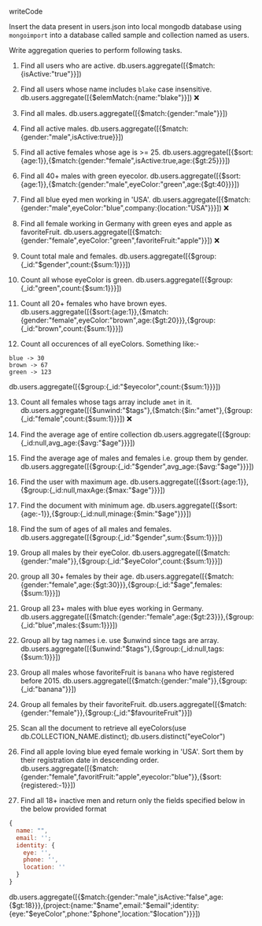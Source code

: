 writeCode

Insert the data present in users.json into local mongodb database using `mongoimport` into a database called sample and collection named as users.

Write aggregation queries to perform following tasks.

1. Find all users who are active.
   db.users.aggregate([{$match:{isActive:"true"}}])

2. Find all users whose name includes `blake` case insensitive.
   db.users.aggregate([{$elemMatch:{name:"blake"}}]) ❌

3. Find all males.
   db.users.aggregate([{$match:{gender:"male"}}])

4. Find all active males.
   db.users.aggregate([{$match:{gender:"male",isActive:true}}])

5. Find all active females whose age is >= 25.
   db.users.aggregate([{$sort:{age:1}},{$match:{gender:"female",isActive:true,age:{$gt:25}}}])

6. Find all 40+ males with green eyecolor.
   db.users.aggregate([{$sort:{age:1}},{$match:{gender:"male",eyeColor:"green",age:{$gt:40}}}])

7. Find all blue eyed men working in 'USA'.
   db.users.aggregate([{$match:{gender:"male",eyeColor:"blue",company:{location:"USA"}}}]) ❌

8. Find all female working in Germany with green eyes and apple as favoriteFruit.
   db.users.aggregate([{$match:{gender:"female",eyeColor:"green",favoriteFruit:"apple"}}]) ❌

9. Count total male and females.
   db.users.aggregate([{$group:{_id:"$gender",count:{$sum:1}}}])

10. Count all whose eyeColor is green.
    db.users.aggregate([{$group:{_id:"green",count:{$sum:1}}}])

11. Count all 20+ females who have brown eyes.
    db.users.aggregate([{$sort:{age:1}},{$match:{gender:"female",eyeColor:"brown",age:{$gt:20}}},{$group:{_id:"brown",count:{$sum:1}}}])

12. Count all occurences of all eyeColors.
    Something like:-

```
blue -> 30
brown -> 67
green -> 123
```

db.users.aggregate([{$group:{_id:"$eyecolor",count:{$sum:1}}}])

13. Count all females whose tags array include `amet` in it.
    db.users.aggregate([{$unwind:"$tags"},{$match:{$in:"amet"},{$group:{_id:"female",count:{$sum:1}}}]) ❌

14. Find the average age of entire collection
    db.users.aggregate([{$group:{_id:null,avg_age:{$avg:"$age"}}}])

15. Find the average age of males and females i.e. group them by gender.
    db.users.aggregate([{$group:{_id:"$gender",avg_age:{$avg:"$age"}}}])

16. Find the user with maximum age.
    db.users.aggregate([{$sort:{age:1}},{$group:{_id:null,maxAge:{$max:"$age"}}}])

17. Find the document with minimum age.
    db.users.aggregate([{$sort:{age:-1}},{$group:{_id:null,minage:{$min:"$age"}}}])

18. Find the sum of ages of all males and females.
    db.users.aggregate([{$group:{_id:"$gender",sum:{$sum:1}}}])

19. Group all males by their eyeColor.
    db.users.aggregate([{$match:{gender:"male"}},{$group:{_id:"$eyeColor",count:{$sum:1}}}])

20. group all 30+ females by their age.
    db.users.aggregate([{$match:{gender:"female",age:{$gt:30}}},{$group:{_id:"$age",females:{$sum:1}}}])

21. Group all 23+ males with blue eyes working in Germany.
    db.users.aggregate([{$match:{gender:"female",age:{$gt:23}}},{$group:{_id:"blue",males:{$sum:1}}}])

22. Group all by tag names i.e. use \$unwind since tags are array.
    db.users.aggregate([{$unwind:"$tags"},{$group:{_id:null,tags:{$sum:1}}}])

23. Group all males whose favoriteFruit is `banana` who have registered before 2015.
    db.users.aggregate([{$match:{gender:"male"}},{$group:{_id:"banana"}}])

24. Group all females by their favoriteFruit.
    db.users.aggregate([{$match:{gender:"female"}},{$group:{_id:"$favouriteFruit"}}])

25. Scan all the document to retrieve all eyeColors(use db.COLLECTION_NAME.distinct);
    db.users.distinct("eyeColor")

26. Find all apple loving blue eyed female working in 'USA'. Sort them by their registration date in descending order.
    db.users.aggregate([{$match:{gender:"female",favoritFruit:"apple",eyecolor:"blue"}},{$sort:{registered:-1}}])

27. Find all 18+ inactive men and return only the fields specified below in the below provided format

```js
{
  name: "",
  email: '';
  identity: {
    eye: '',
    phone: '',
    location: ''
  }
}
```

db.users.aggregate([{$match:{gender:"male",isActive:"false",age:{$gt:18}}},{project:{name:"$name",email:"$email";identity:{eye:"$eyeColor",phone:"$phone",location:"$location"}}}])
